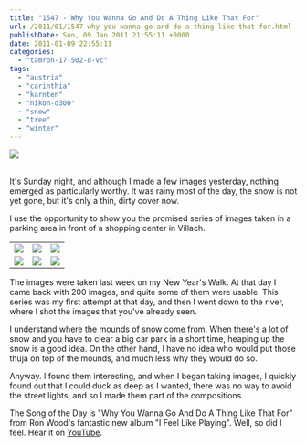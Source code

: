 ```yaml
---
title: "1547 - Why You Wanna Go And Do A Thing Like That For"
url: /2011/01/1547-why-you-wanna-go-and-do-a-thing-like-that-for.html
publishDate: Sun, 09 Jan 2011 21:55:11 +0000
date: 2011-01-09 22:55:11
categories: 
  - "tamron-17-502-8-vc"
tags: 
  - "austria"
  - "carinthia"
  - "karnten"
  - "nikon-d300"
  - "snow"
  - "tree"
  - "winter"
---
```

<div class="container">
<div class="center"><a target="_blank" href="https://d25zfm9zpd7gm5.cloudfront.net/1200x1200/2011/20110101_134730_ps.jpg"><img src="https://d25zfm9zpd7gm5.cloudfront.net/0600x0600/2011/20110101_134730_ps.jpg" /></a></div>
</div>
<br />

It's Sunday night, and although I made a few images yesterday, nothing emerged as particularly worthy. It was rainy most of the day, the snow is not yet gone, but it's only a thin, dirty cover now. 

I use the opportunity to show you the promised series of images taken in a parking area in front of a shopping center in Villach.

<table class="portfolio" border="0"><tr>

<td class="imagecell"><a target="_blank" href="https://d25zfm9zpd7gm5.cloudfront.net/1200x1200/2011/20110101_134934_ps.jpg"><img src="/images/0150x0150/2011/20110101_134934_ps.jpg"/></a></td>
<td class="imagecell"><a target="_blank" href="https://d25zfm9zpd7gm5.cloudfront.net/1200x1200/2011/20110101_134814_ps.jpg"><img src="/images/0150x0150/2011/20110101_134814_ps.jpg"/></a></td>
<td class="imagecell"><a target="_blank" href="https://d25zfm9zpd7gm5.cloudfront.net/1200x1200/2011/20110101_135110_ps.jpg"><img src="/images/0150x0150/2011/20110101_135110_ps.jpg"/></a></td>

</tr><tr>

<td class="imagecell"><a target="_blank" href="https://d25zfm9zpd7gm5.cloudfront.net/1200x1200/2011/20110101_135330_ps.jpg"><img src="/images/0150x0150/2011/20110101_135330_ps.jpg"/></a></td>
<td class="imagecell"><a target="_blank" href="https://d25zfm9zpd7gm5.cloudfront.net/1200x1200/2011/20110101_135156_ps.jpg"><img src="/images/0150x0150/2011/20110101_135156_ps.jpg"/></a></td>
<td class="imagecell"><a target="_blank" href="https://d25zfm9zpd7gm5.cloudfront.net/1200x1200/2011/20110101_135906_ps.jpg"><img src="/images/0150x0150/2011/20110101_135906_ps.jpg"/></a></td>

</tr>
</table>

The images were taken last week on my New Year's Walk. At that day I came back with 200 images, and quite some of them were usable. This series was my first attempt at that day, and then I went down to the river, where I shot the images that you've already seen.

 I understand where the mounds of snow come from. When there's a lot of snow and you have to clear a big car park in a short time, heaping up the snow is a good idea. On the other hand, I have no idea who would put those thuja on top of the mounds, and much less why they would do so.

Anyway. I found them interesting, and when I began taking images, I quickly found out that I could duck as deep as I wanted, there was no way to avoid the street lights, and so I made them part of the compositions.

The Song of the Day is "Why You Wanna Go And Do A Thing Like That For" from Ron Wood's fantastic new album "I Feel Like Playing". Well, so did I feel. Hear it on <a target="_blank" href="http://www.youtube.com/watch?v=H7eU7gOAYgU&feature=related">YouTube</a>.
